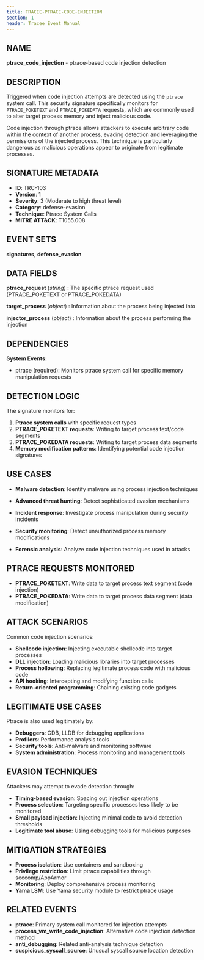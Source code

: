 ```yaml
---
title: TRACEE-PTRACE-CODE-INJECTION
section: 1
header: Tracee Event Manual
---
```


## NAME

**ptrace_code_injection** - ptrace-based code injection detection

## DESCRIPTION

Triggered when code injection attempts are detected using the `ptrace` system call. This security signature specifically monitors for `PTRACE_POKETEXT` and `PTRACE_POKEDATA` requests, which are commonly used to alter target process memory and inject malicious code.

Code injection through ptrace allows attackers to execute arbitrary code within the context of another process, evading detection and leveraging the permissions of the injected process. This technique is particularly dangerous as malicious operations appear to originate from legitimate processes.

## SIGNATURE METADATA

- **ID**: TRC-103
- **Version**: 1
- **Severity**: 3 (Moderate to high threat level)
- **Category**: defense-evasion
- **Technique**: Ptrace System Calls
- **MITRE ATT&CK**: T1055.008

## EVENT SETS

**signatures**, **defense_evasion**

## DATA FIELDS

**ptrace_request** (*string*)
: The specific ptrace request used (PTRACE_POKETEXT or PTRACE_POKEDATA)

**target_process** (*object*)
: Information about the process being injected into

**injector_process** (*object*)
: Information about the process performing the injection

## DEPENDENCIES

**System Events:**

- ptrace (required): Monitors ptrace system call for specific memory manipulation requests

## DETECTION LOGIC

The signature monitors for:

1. **Ptrace system calls** with specific request types
2. **PTRACE_POKETEXT requests**: Writing to target process text/code segments
3. **PTRACE_POKEDATA requests**: Writing to target process data segments
4. **Memory modification patterns**: Identifying potential code injection signatures

## USE CASES

- **Malware detection**: Identify malware using process injection techniques

- **Advanced threat hunting**: Detect sophisticated evasion mechanisms

- **Incident response**: Investigate process manipulation during security incidents

- **Security monitoring**: Detect unauthorized process memory modifications

- **Forensic analysis**: Analyze code injection techniques used in attacks

## PTRACE REQUESTS MONITORED

- **PTRACE_POKETEXT**: Write data to target process text segment (code injection)
- **PTRACE_POKEDATA**: Write data to target process data segment (data modification)

## ATTACK SCENARIOS

Common code injection scenarios:

- **Shellcode injection**: Injecting executable shellcode into target processes
- **DLL injection**: Loading malicious libraries into target processes
- **Process hollowing**: Replacing legitimate process code with malicious code
- **API hooking**: Intercepting and modifying function calls
- **Return-oriented programming**: Chaining existing code gadgets

## LEGITIMATE USE CASES

Ptrace is also used legitimately by:

- **Debuggers**: GDB, LLDB for debugging applications
- **Profilers**: Performance analysis tools
- **Security tools**: Anti-malware and monitoring software
- **System administration**: Process monitoring and management tools

## EVASION TECHNIQUES

Attackers may attempt to evade detection through:

- **Timing-based evasion**: Spacing out injection operations
- **Process selection**: Targeting specific processes less likely to be monitored
- **Small payload injection**: Injecting minimal code to avoid detection thresholds
- **Legitimate tool abuse**: Using debugging tools for malicious purposes

## MITIGATION STRATEGIES

- **Process isolation**: Use containers and sandboxing
- **Privilege restriction**: Limit ptrace capabilities through seccomp/AppArmor
- **Monitoring**: Deploy comprehensive process monitoring
- **Yama LSM**: Use Yama security module to restrict ptrace usage

## RELATED EVENTS

- **ptrace**: Primary system call monitored for injection attempts
- **process_vm_write_code_injection**: Alternative code injection detection method
- **anti_debugging**: Related anti-analysis technique detection
- **suspicious_syscall_source**: Unusual syscall source location detection